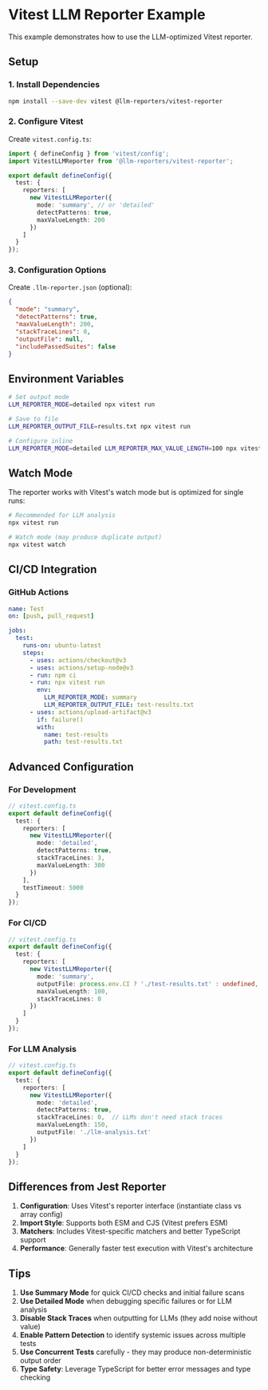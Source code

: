 # Vitest LLM Reporter Example

This example demonstrates how to use the LLM-optimized Vitest reporter.

## Setup

### 1. Install Dependencies

```bash
npm install --save-dev vitest @llm-reporters/vitest-reporter
```

### 2. Configure Vitest

Create `vitest.config.ts`:

```typescript
import { defineConfig } from 'vitest/config';
import VitestLLMReporter from '@llm-reporters/vitest-reporter';

export default defineConfig({
  test: {
    reporters: [
      new VitestLLMReporter({
        mode: 'summary', // or 'detailed'
        detectPatterns: true,
        maxValueLength: 200
      })
    ]
  }
});
```

### 3. Configuration Options

Create `.llm-reporter.json` (optional):

```json
{
  "mode": "summary",
  "detectPatterns": true,
  "maxValueLength": 200,
  "stackTraceLines": 0,
  "outputFile": null,
  "includePassedSuites": false
}
```

## Environment Variables

```bash
# Set output mode
LLM_REPORTER_MODE=detailed npx vitest run

# Save to file
LLM_REPORTER_OUTPUT_FILE=results.txt npx vitest run

# Configure inline
LLM_REPORTER_MODE=detailed LLM_REPORTER_MAX_VALUE_LENGTH=100 npx vitest run
```

## Watch Mode

The reporter works with Vitest's watch mode but is optimized for single runs:

```bash
# Recommended for LLM analysis
npx vitest run

# Watch mode (may produce duplicate output)
npx vitest watch
```

## CI/CD Integration

### GitHub Actions
```yaml
name: Test
on: [push, pull_request]

jobs:
  test:
    runs-on: ubuntu-latest
    steps:
      - uses: actions/checkout@v3
      - uses: actions/setup-node@v3
      - run: npm ci
      - run: npx vitest run
        env:
          LLM_REPORTER_MODE: summary
          LLM_REPORTER_OUTPUT_FILE: test-results.txt
      - uses: actions/upload-artifact@v3
        if: failure()
        with:
          name: test-results
          path: test-results.txt
```

## Advanced Configuration

### For Development
```typescript
// vitest.config.ts
export default defineConfig({
  test: {
    reporters: [
      new VitestLLMReporter({
        mode: 'detailed',
        detectPatterns: true,
        stackTraceLines: 3,
        maxValueLength: 300
      })
    ],
    testTimeout: 5000
  }
});
```

### For CI/CD
```typescript
// vitest.config.ts
export default defineConfig({
  test: {
    reporters: [
      new VitestLLMReporter({
        mode: 'summary',
        outputFile: process.env.CI ? './test-results.txt' : undefined,
        maxValueLength: 100,
        stackTraceLines: 0
      })
    ]
  }
});
```

### For LLM Analysis
```typescript
// vitest.config.ts
export default defineConfig({
  test: {
    reporters: [
      new VitestLLMReporter({
        mode: 'detailed',
        detectPatterns: true,
        stackTraceLines: 0,  // LLMs don't need stack traces
        maxValueLength: 150,
        outputFile: './llm-analysis.txt'
      })
    ]
  }
});
```

## Differences from Jest Reporter

1. **Configuration**: Uses Vitest's reporter interface (instantiate class vs array config)
2. **Import Style**: Supports both ESM and CJS (Vitest prefers ESM)
3. **Matchers**: Includes Vitest-specific matchers and better TypeScript support
4. **Performance**: Generally faster test execution with Vitest's architecture

## Tips

1. **Use Summary Mode** for quick CI/CD checks and initial failure scans
2. **Use Detailed Mode** when debugging specific failures or for LLM analysis
3. **Disable Stack Traces** when outputting for LLMs (they add noise without value)
4. **Enable Pattern Detection** to identify systemic issues across multiple tests
5. **Use Concurrent Tests** carefully - they may produce non-deterministic output order
6. **Type Safety**: Leverage TypeScript for better error messages and type checking